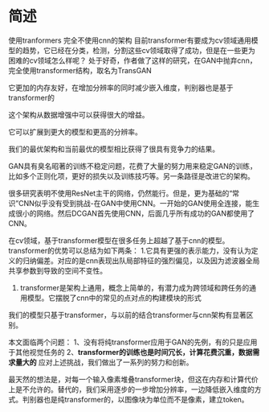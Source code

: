 # 简述
使用tranformers 完全不使用cnn的架构
目前transformer有要成为cv领域通用模型的趋势，它已经在分类，检测，分割这些cv领域取得了成功，但是在一些更为困难的cv领域怎么样呢？
处于好奇，作者做了这样的研究，在GAN中抛弃cnn，完全使用transformer结构，取名为TransGAN

它更加的内存友好，在增加分辨率的同时减少嵌入维度，判别器也是基于transformer的

这个架构从数据增强中可以获得很大的增益。

它可以扩展到更大的模型和更高的分辨率。

我们的最优架构和当前最优的模型相比获得了很具有竞争力的结果。

GAN具有臭名昭著的训练不稳定问题，花费了大量的努力用来稳定GAN的训练，比如多个正则化项，更好的损失以及训练技巧等。另一条路径是改进它的架构。

很多研究表明不使用ResNet主干的网络，仍然能行。但是，更为基础的“常识”CNN似乎没有受到挑战-在GAN中使用CNN。一开始的GAN使用全连接，能生成很小的网络。然后DCGAN首先使用CNN，后面几乎所有成功的GAN都使用了CNN。

在cv领域，基于transformer模型在很多任务上超越了基于cnn的模型。
transformer的优势可以总结为如下两条：
1.它具有更强的表示能力，没有认为定义的归纳偏差。对应的是cnn表现出队局部特征的强烈偏见，以及因为滤波器全局共享参数到导致的空间不变性。
1. transformer是架构上通用，概念上简单的，有潜力成为跨领域和跨任务的通用模型。它摆脱了cnn中的常见的点对点的构建模块的形式

我们的模型只基于transformer，与以前的结合transformer与cnn架构有显著区别。

本文面临两个问题：
1、没有将纯transformer应用于GAN的先例，有的只是应用于其他视觉任务的
2、**transformer的训练也是时间冗长，计算花费沉重，数据需求量大的**
应对上述挑战，我们做出了一系列的努力和创新。

最天然的想法是，对每一个输入像素堆叠transformer块，但这在内存和计算代价上是不允许的。替代的，我们采用逐步的一步增加分辨率，一边降低嵌入维度的方式。判别器也是纯transformer的，以图像块为单位而不是像素，建立token。





